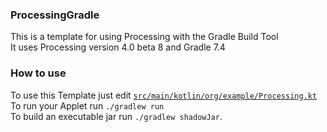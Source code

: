 ### ProcessingGradle
This is a template for using Processing with the Gradle Build Tool\
It uses Processing version 4.0 beta 8 and Gradle 7.4

### How to use
To use this Template just edit [`src/main/kotlin/org/example/Processing.kt`](src/main/kotlin/org/example/Processing.kt)\
To run your Applet run `./gradlew run`\
To build an executable jar run `./gradlew shadowJar`.
